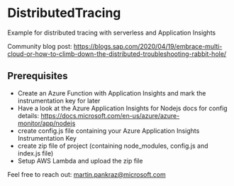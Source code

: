 # DistributedTracing
Example for distributed tracing with serverless and Application Insights

Community blog post: https://blogs.sap.com/2020/04/19/embrace-multi-cloud-or-how-to-climb-down-the-distributed-troubleshooting-rabbit-hole/

## Prerequisites
- Create an Azure Function with Application Insights and mark the instrumentation key for later
- Have a look at the Azure Application Insights for Nodejs docs for config details: https://docs.microsoft.com/en-us/azure/azure-monitor/app/nodejs
- create config.js file containing your Azure Application Insights Instrumentation Key
- create zip file of project (containing node_modules, config.js and index.js file)
- Setup AWS Lambda and upload the zip file

Feel free to reach out: martin.pankraz@microsoft.com
